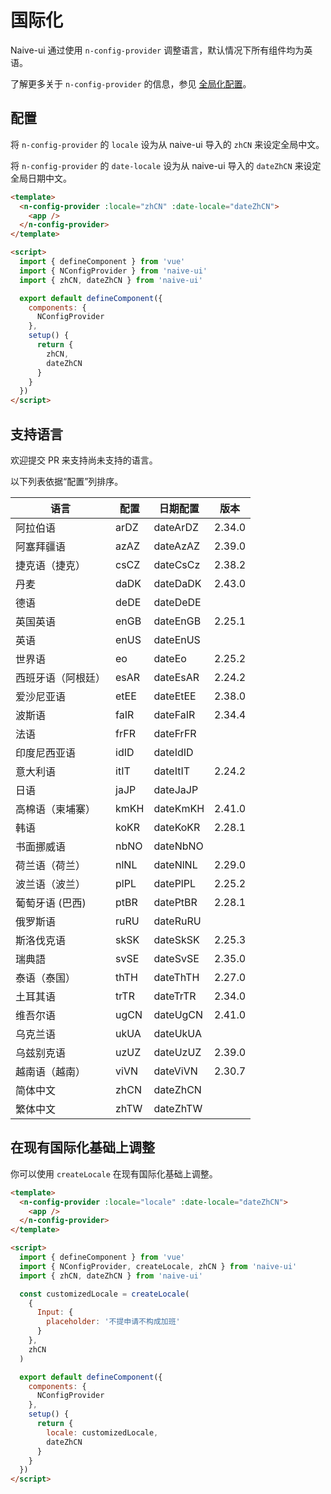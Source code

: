<!--anchor:on-->

# 国际化

Naive-ui 通过使用 `n-config-provider` 调整语言，默认情况下所有组件均为英语。

了解更多关于 `n-config-provider` 的信息，参见 [全局化配置](../components/config-provider)。

## 配置

将 `n-config-provider` 的 `locale` 设为从 naive-ui 导入的 `zhCN` 来设定全局中文。

将 `n-config-provider` 的 `date-locale` 设为从 naive-ui 导入的 `dateZhCN` 来设定全局日期中文。

```html
<template>
  <n-config-provider :locale="zhCN" :date-locale="dateZhCN">
    <app />
  </n-config-provider>
</template>

<script>
  import { defineComponent } from 'vue'
  import { NConfigProvider } from 'naive-ui'
  import { zhCN, dateZhCN } from 'naive-ui'

  export default defineComponent({
    components: {
      NConfigProvider
    },
    setup() {
      return {
        zhCN,
        dateZhCN
      }
    }
  })
</script>
```

## 支持语言

欢迎提交 PR 来支持尚未支持的语言。

以下列表依据“配置”列排序。

| 语言               | 配置 | 日期配置 | 版本   |
| ------------------ | ---- | -------- | ------ |
| 阿拉伯语           | arDZ | dateArDZ | 2.34.0 |
| 阿塞拜疆语         | azAZ | dateAzAZ | 2.39.0 |
| 捷克语（捷克）     | csCZ | dateCsCz | 2.38.2 |
| 丹麦               | daDK | dateDaDK | 2.43.0 |
| 德语               | deDE | dateDeDE |        |
| 英国英语           | enGB | dateEnGB | 2.25.1 |
| 英语               | enUS | dateEnUS |        |
| 世界语             | eo   | dateEo   | 2.25.2 |
| 西班牙语（阿根廷） | esAR | dateEsAR | 2.24.2 |
| 爱沙尼亚语         | etEE | dateEtEE | 2.38.0 |
| 波斯语             | faIR | dateFaIR | 2.34.4 |
| 法语               | frFR | dateFrFR |        |
| 印度尼西亚语       | idID | dateIdID |        |
| 意大利语           | itIT | dateItIT | 2.24.2 |
| 日语               | jaJP | dateJaJP |        |
| 高棉语（柬埔寨）   | kmKH | dateKmKH | 2.41.0 |
| 韩语               | koKR | dateKoKR | 2.28.1 |
| 书面挪威语         | nbNO | dateNbNO |        |
| 荷兰语（荷兰）     | nlNL | dateNlNL | 2.29.0 |
| 波兰语（波兰）     | plPL | datePlPL | 2.25.2 |
| 葡萄牙语 (巴西)    | ptBR | datePtBR | 2.28.1 |
| 俄罗斯语           | ruRU | dateRuRU |        |
| 斯洛伐克语         | skSK | dateSkSK | 2.25.3 |
| 瑞典語             | svSE | dateSvSE | 2.35.0 |
| 泰语（泰国）       | thTH | dateThTH | 2.27.0 |
| 土耳其语           | trTR | dateTrTR | 2.34.0 |
| 维吾尔语           | ugCN | dateUgCN | 2.41.0 |
| 乌克兰语           | ukUA | dateUkUA |        |
| 乌兹别克语         | uzUZ | dateUzUZ | 2.39.0 |
| 越南语（越南）     | viVN | dateViVN | 2.30.7 |
| 简体中文           | zhCN | dateZhCN |        |
| 繁体中文           | zhTW | dateZhTW |        |

## 在现有国际化基础上调整

你可以使用 `createLocale` 在现有国际化基础上调整。

```html
<template>
  <n-config-provider :locale="locale" :date-locale="dateZhCN">
    <app />
  </n-config-provider>
</template>

<script>
  import { defineComponent } from 'vue'
  import { NConfigProvider, createLocale, zhCN } from 'naive-ui'
  import { zhCN, dateZhCN } from 'naive-ui'

  const customizedLocale = createLocale(
    {
      Input: {
        placeholder: '不提申请不构成加班'
      }
    },
    zhCN
  )

  export default defineComponent({
    components: {
      NConfigProvider
    },
    setup() {
      return {
        locale: customizedLocale,
        dateZhCN
      }
    }
  })
</script>
```
